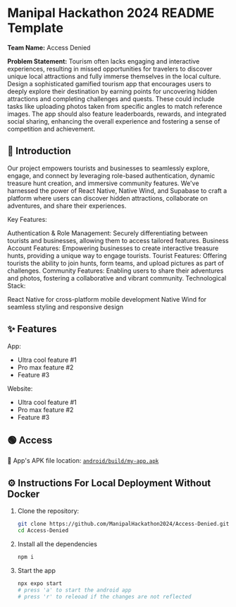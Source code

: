 # Manipal Hackathon 2024 README Template

**Team Name:** Access Denied

**Problem Statement:** Tourism often lacks engaging and interactive experiences, resulting in missed opportunities for travelers to discover unique local attractions and fully immerse themselves in the local culture. Design a sophisticated gamified tourism app that encourages users to deeply explore their destination by earning points for uncovering hidden attractions and completing challenges and quests. These could include tasks like uploading photos taken from specific angles to match reference images. The app should also feature leaderboards, rewards, and integrated social sharing, enhancing the overall experience and fostering a sense of competition and achievement.

## 📜 Introduction

Our project empowers tourists and businesses to seamlessly explore, engage, and connect by leveraging role-based authentication, dynamic treasure hunt creation, and immersive community features. We've harnessed the power of React Native, Native Wind, and Supabase to craft a platform where users can discover hidden attractions, collaborate on adventures, and share their experiences.

Key Features:

Authentication & Role Management: Securely differentiating between tourists and businesses, allowing them to access tailored features.
Business Account Features: Empowering businesses to create interactive treasure hunts, providing a unique way to engage tourists.
Tourist Features: Offering tourists the ability to join hunts, form teams, and upload pictures as part of challenges.
Community Features: Enabling users to share their adventures and photos, fostering a collaborative and vibrant community.
Technological Stack:

React Native for cross-platform mobile development
Native Wind for seamless styling and responsive design

## ✨ Features

App:

-   Ultra cool feature #1
-   Pro max feature #2
-   Feature #3

Website:

-   Ultra cool feature #1
-   Pro max feature #2
-   Feature #3

## 🟢 Access

📱 App's APK file location: [`android/build/my-app.apk`](android/build/my-app.apk)

## ⚙️ Instructions For Local Deployment Without Docker

1. Clone the repository:

    ```bash
    git clone https://github.com/ManipalHackathon2024/Access-Denied.git
    cd Access-Denied
    ```

2. Install all the dependencies

    ```bash
    npm i
    ```

3. Start the app

    ```bash
    npx expo start
    # press 'a' to start the android app
    # press 'r' to releoad if the changes are not reflected
    ```

